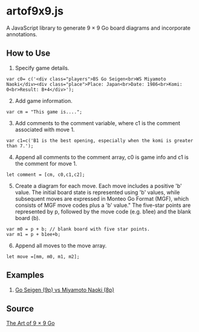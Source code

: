 # artof9x9.js
A JavaScript library to generate 9 &times; 9 Go board diagrams and incorporate annotations.

## How to Use
1. Specify game details.
```
var c0= c('<div class="players">BS Go Seigen<br>WS Miyamoto Naoki</div><div class="place">Place: Japan<br>Date: 1986<br>Komi: 0<br>Result: B+4</div>');
```
2. Add game information.
```
var cm = "This game is....";
```
3. Add comments to the comment variable, where c1 is the comment associated with move 1.
```
var c1=c('B1 is the best opening, especially when the komi is greater than 7.');
```
4. Append all comments to the comment array, c0 is game info and c1 is the comment for move 1.
```
let comment = [cm, c0,c1,c2];
```

5. Create a diagram for each move. Each move includes a positive 'b' value. The initial board state is represented using 'b' values, while subsequent moves are expressed in Monteo Go Format (MGF), which consists of MGF move codes plus a 'b' value." The five-star points are represented by p, followed by the move code (e.g. b1ee) and the blank board (b).


```
var m0 = p + b; // blank board with five star points.
var m1 = p + b1ee+b;
```
6. Append all moves to the move array.
```
let move =[mm, m0, m1, m2];
```
## Examples
1. [Go Seigen (9p) vs Miyamoto Naoki (8p)](https://kietpawpan.github.io/artof9x9/)

## Source
[The Art of 9 &times; 9 Go](https://kietpawpan.github.io/artof9x9/cover.html)

